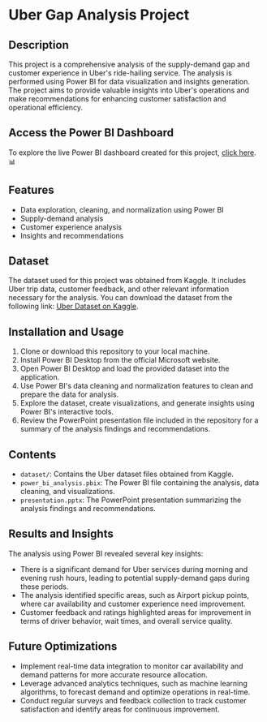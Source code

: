 # Uber Gap Analysis Project

## Description
This project is a comprehensive analysis of the supply-demand gap and customer experience in Uber's ride-hailing service. The analysis is performed using Power BI for data visualization and insights generation. The project aims to provide valuable insights into Uber's operations and make recommendations for enhancing customer satisfaction and operational efficiency.

## Access the Power BI Dashboard

To explore the live Power BI dashboard created for this project, [click here](https://app.powerbi.com/links/CnB0hKDeEQ?ctid=f24149cc-9205-4d16-8e46-11e5b93d0453&pbi_source=linkShare). 📊

## Features
- Data exploration, cleaning, and normalization using Power BI
- Supply-demand analysis
- Customer experience analysis
- Insights and recommendations

## Dataset
The dataset used for this project was obtained from Kaggle. It includes Uber trip data, customer feedback, and other relevant information necessary for the analysis. You can download the dataset from the following link: [Uber Dataset on Kaggle](https://www.kaggle.com/your-dataset-link).

## Installation and Usage
1. Clone or download this repository to your local machine.
2. Install Power BI Desktop from the official Microsoft website.
3. Open Power BI Desktop and load the provided dataset into the application.
4. Use Power BI's data cleaning and normalization features to clean and prepare the data for analysis.
5. Explore the dataset, create visualizations, and generate insights using Power BI's interactive tools.
6. Review the PowerPoint presentation file included in the repository for a summary of the analysis findings and recommendations.

## Contents
- `dataset/`: Contains the Uber dataset files obtained from Kaggle.
- `power_bi_analysis.pbix`: The Power BI file containing the analysis, data cleaning, and visualizations.
- `presentation.pptx`: The PowerPoint presentation summarizing the analysis findings and recommendations.

## Results and Insights
The analysis using Power BI revealed several key insights:
- There is a significant demand for Uber services during morning and evening rush hours, leading to potential supply-demand gaps during these periods.
- The analysis identified specific areas, such as Airport pickup points, where car availability and customer experience need improvement.
- Customer feedback and ratings highlighted areas for improvement in terms of driver behavior, wait times, and overall service quality.

## Future Optimizations
- Implement real-time data integration to monitor car availability and demand patterns for more accurate resource allocation.
- Leverage advanced analytics techniques, such as machine learning algorithms, to forecast demand and optimize operations in real-time.
- Conduct regular surveys and feedback collection to track customer satisfaction and identify areas for continuous improvement.
